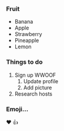 ### Fruit
- Banana
- Apple
- Strawberry
- Pineapple
- Lemon

### Things to do
1. Sign up WWOOF
   1. Update profile
   2. Add picture
2. Research hosts

### Emoji...
:heart:
:+1:
